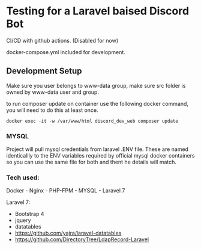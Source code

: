 # Testing for a Laravel baised Discord Bot

CI/CD with github actions. (Disabled for now) 

docker-compose.yml included for development.

## Development Setup

Make sure you user belongs to www-data group, make sure src folder is owned by www-data user and group.

to run composer update on container use the following docker command, you will need to do this at least once.

```
docker exec -it -w /var/www/html discord_dev_web composer update
```

### MYSQL

Project will pull mysql credentials from laravel .ENV file. These are named identicallly to the ENV variables required by official mysql docker containers so you can use the same file for both and thent he details will match.

### Tech used:
Docker - Nginx - PHP-FPM - MYSQL - Laravel 7

Laravel 7:
  * Bootstrap 4
  * jquery
  * datatables
  * https://github.com/yajra/laravel-datatables
  * https://github.com/DirectoryTree/LdapRecord-Laravel
  
  